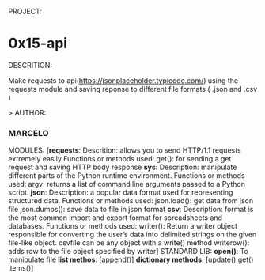PROJECT: <h1>0x15-api</h1>
DESCRITION: <p>Make requests to api(https://jsonplaceholder.typicode.com/) using the requests module and saving reponse to different file formats ( .json and .csv )</p>>
AUTHOR: <h3>MARCELO</h3>
MODULES: [<b>requests</b>: Descrition: allows you to send HTTP/1.1 requests extremely easily
Functions or methods used: get(): for sending a get request and saving HTTP body response
<b>sys</b>: Description: manipulate different parts of the Python runtime environment.
Functions or methods used: argv: returns a list of command line arguments passed to a Python script.
<b>json</b>: Description: a popular data format used for representing structured data.
Functions or methods used: json.load(): get data from json file
json.dumps(): save data to file in json format
<b>csv</b>: Description: format is the most common import and export format for spreadsheets and databases.
Functions or methods used: writer(): Return a writer object responsible for converting the user’s data into delimited strings on the given file-like object. csvfile can be any object with a write() method
writerow(): adds row to the file object specified by writer]
STANDARD LIB: <b>open()</b>: To manipulate file
<b>list methos</b>: [append()]
<b>dictionary methods</b>: [update()
get()
items()]